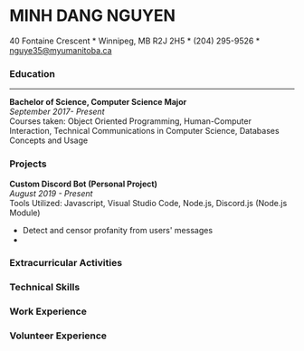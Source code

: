 # MINH DANG NGUYEN  
40 Fontaine Crescent * Winnipeg, MB R2J 2H5 * (204) 295-9526 * nguye35@myumanitoba.ca  

### Education  
---
**Bachelor of Science, Computer Science Major**  
_September 2017- Present_  
Courses taken: Object Oriented Programming, Human-Computer Interaction, Technical Communications in Computer Science, Databases Concepts and Usage

### Projects
**Custom Discord Bot (Personal Project)**  
_August 2019 - Present_  
Tools Utilized: Javascript, Visual Studio Code, Node.js, Discord.js (Node.js Module)
* Detect and censor profanity from users' messages
*

### Extracurricular Activities


### Technical Skills


### Work Experience


### Volunteer Experience
